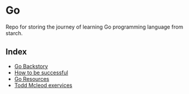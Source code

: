 # Go
Repo for storing the journey of learning Go programming language from starch.

## Index
- [Go Backstory](./backstory.md)
- [How to be successful](./how-to-be-successful.md)
- [Go Resources](./go-resources.md)
- [Todd Mcleod exervices](./todd-mcleod-exercises/)
